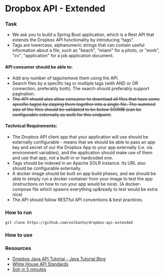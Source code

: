 # Dropbox API - Extended
### Task
* We ask you to build a Spring Boot application, which is a Rest API that extends the Dropbox API functionality by introducing “tags”.
* Tags are lowercase, alphanumeric strings that can contain useful information about a file, such as "beach", "miami" for a photo, or "work", "cv", "application" for a job application document.

#### API consumer should be able to:
* Add any number of tags/remove them using the API.
* Search files by a specific tag or multiple tags (with AND or OR connection, preferably both). The search should preferably support pagination.
* ~~The API should also allow consumer to download all files that have some specific tag(s) by zipping them together into a single file. The summed size of the files should be validated to be below 500MB (can be configurable externally as well) for this endpoint.~~

#### Technical Requirements:
* The Dropbox API client app that your application will use should be externally configurable - means that we should be able to pass an app key and secret of our the Dropbox App to your app externally (i.e. via environment variables), and the application should make use of them and use that app, not a built-in or hardcoded one.
* Tags should be indexed in an Apache SOLR instance. Its URL also should be configurable externally.
* A docker image should be built on app build phases, and we should be able to simply run a docker container from your image to test the app (instructions on how to run your app would be nice). (A docker-compose file which spawns everything up&ready to test would be extra nice)
* The API should follow RESTful API conventions & best practices.

### How to run
`git clone https://github.com/volkanto/dropbox-api-extended`


### How to use

### Resources
* [Dropbox Java API Tutorial - Java Tutorial Blog](http://javapapers.com/java/dropbox-java-api-tutorial/)
* [White House API Standards](https://github.com/WhiteHouse/api-standards)
* [Solr in 5 minutes](http://www.solrtutorial.com/solr-in-5-minutes.html)
